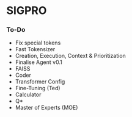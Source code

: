 # SIGPRO

### To-Do
- Fix special tokens
- Fast Tokensizer
- Creation, Execution, Context & Prioritization
- Finalise Agent v0.1
- FAISS
- Coder
- Transformer Config
- Fine-Tuning (Ted)
- Calculator
- Q*
- Master of Experts (MOE)